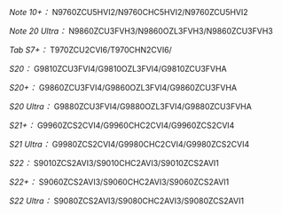 
*Note 10+：*
N9760ZCU5HVI2/N9760CHC5HVI2/N9760ZCU5HVI2

*Note 20 Ultra：*
N9860ZCU3FVH3/N9860OZL3FVH3/N9860ZCU3FVH3

*Tab S7+：*
T970ZCU2CVI6/T970CHN2CVI6/

*S20：*
G9810ZCU3FVI4/G9810OZL3FVI4/G9810ZCU3FVHA

*S20+：*
G9860ZCU3FVI4/G9860OZL3FVI4/G9860ZCU3FVHA

*S20 Ultra：*
G9880ZCU3FVI4/G9880OZL3FVI4/G9880ZCU3FVHA

*S21+：*
G9960ZCS2CVI4/G9960CHC2CVI4/G9960ZCS2CVI4

*S21 Ultra：*
G9980ZCS2CVI4/G9980CHC2CVI4/G9980ZCS2CVI4

*S22：*
S9010ZCS2AVI3/S9010CHC2AVI3/S9010ZCS2AVI1

*S22+：*
S9060ZCS2AVI3/S9060CHC2AVI3/S9060ZCS2AVI1

*S22 Ultra：*
S9080ZCS2AVI3/S9080CHC2AVI3/S9080ZCS2AVI1

